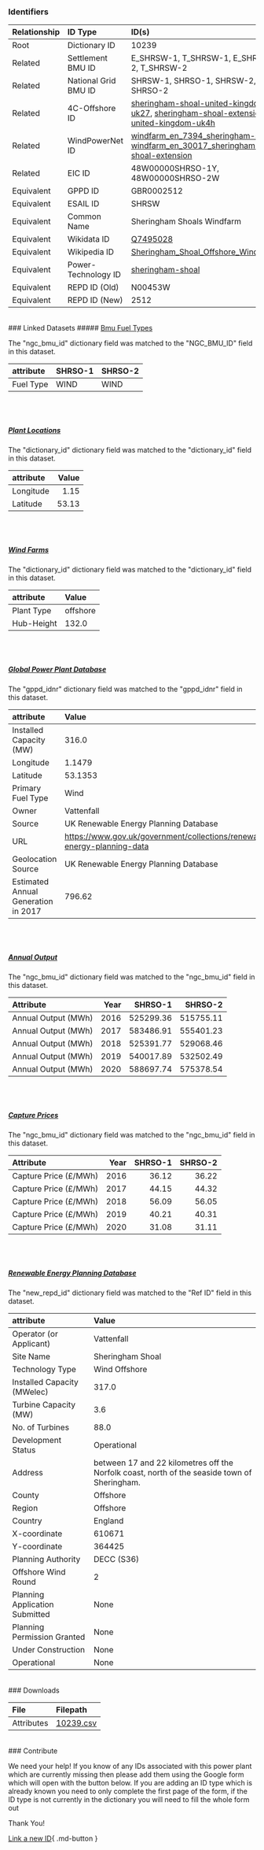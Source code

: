 ### Identifiers

| Relationship   | ID Type              | ID(s)                                                                                                                                                                                                                                                                                            |
|:---------------|:---------------------|:-------------------------------------------------------------------------------------------------------------------------------------------------------------------------------------------------------------------------------------------------------------------------------------------------|
| Root           | Dictionary ID        | 10239                                                                                                                                                                                                                                                                                            |
| Related        | Settlement BMU ID    | E_SHRSW-1, T_SHRSW-1, E_SHRSW-2, T_SHRSW-2                                                                                                                                                                                                                                                       |
| Related        | National Grid BMU ID | SHRSW-1, SHRSO-1, SHRSW-2, SHRSO-2                                                                                                                                                                                                                                                               |
| Related        | 4C-Offshore ID       | [sheringham-shoal-united-kingdom-uk27](https://www.4coffshore.com/windfarms/united-kingdom/sheringham-shoal-united-kingdom-uk27.html), [sheringham-shoal-extension-united-kingdom-uk4h](https://www.4coffshore.com/windfarms/united-kingdom/sheringham-shoal-extension-united-kingdom-uk4h.html) |
| Related        | WindPowerNet ID      | [windfarm_en_7394_sheringham-shoal](https://www.thewindpower.net/windfarm_en_7394_sheringham-shoal.php), [windfarm_en_30017_sheringham-shoal-extension](https://www.thewindpower.net/windfarm_en_30017_sheringham-shoal-extension.php)                                                           |
| Related        | EIC ID               | 48W00000SHRSO-1Y, 48W00000SHRSO-2W                                                                                                                                                                                                                                                               |
| Equivalent     | GPPD ID              | GBR0002512                                                                                                                                                                                                                                                                                       |
| Equivalent     | ESAIL ID             | SHRSW                                                                                                                                                                                                                                                                                            |
| Equivalent     | Common Name          | Sheringham Shoals Windfarm                                                                                                                                                                                                                                                                       |
| Equivalent     | Wikidata ID          | [Q7495028](https://www.wikidata.org/wiki/Q7495028)                                                                                                                                                                                                                                               |
| Equivalent     | Wikipedia ID         | [Sheringham_Shoal_Offshore_Wind_Farm](https://en.wikipedia.org/wiki/Sheringham_Shoal_Offshore_Wind_Farm)                                                                                                                                                                                         |
| Equivalent     | Power-Technology ID  | [sheringham-shoal](https://www.power-technology.com/projects/sheringham-shoal)                                                                                                                                                                                                                   |
| Equivalent     | REPD ID (Old)        | N00453W                                                                                                                                                                                                                                                                                          |
| Equivalent     | REPD ID (New)        | 2512                                                                                                                                                                                                                                                                                             |

<br>
### Linked Datasets
##### <a href="https://osuked.github.io/Power-Station-Dictionary/datasets/bmu-fuel-types">Bmu Fuel Types</a>



The "ngc_bmu_id" dictionary field was matched to the "NGC_BMU_ID" field in this dataset.

| attribute   | SHRSO-1   | SHRSO-2   |
|:------------|:----------|:----------|
| Fuel Type   | WIND      | WIND      |

<br><br>
##### <a href="https://osuked.github.io/Power-Station-Dictionary/datasets/plant-locations">Plant Locations</a>



The "dictionary_id" dictionary field was matched to the "dictionary_id" field in this dataset.

| attribute   |   Value |
|:------------|--------:|
| Longitude   |    1.15 |
| Latitude    |   53.13 |

<br><br>
##### <a href="https://osuked.github.io/Power-Station-Dictionary/datasets/wind-farms">Wind Farms</a>



The "dictionary_id" dictionary field was matched to the "dictionary_id" field in this dataset.

| attribute   | Value    |
|:------------|:---------|
| Plant Type  | offshore |
| Hub-Height  | 132.0    |

<br><br>
##### <a href="https://osuked.github.io/Power-Station-Dictionary/datasets/global-power-plant-database">Global Power Plant Database</a>



The "gppd_idnr" dictionary field was matched to the "gppd_idnr" field in this dataset.

| attribute                           | Value                                                                    |
|:------------------------------------|:-------------------------------------------------------------------------|
| Installed Capacity (MW)             | 316.0                                                                    |
| Longitude                           | 1.1479                                                                   |
| Latitude                            | 53.1353                                                                  |
| Primary Fuel Type                   | Wind                                                                     |
| Owner                               | Vattenfall                                                               |
| Source                              | UK Renewable Energy Planning Database                                    |
| URL                                 | https://www.gov.uk/government/collections/renewable-energy-planning-data |
| Geolocation Source                  | UK Renewable Energy Planning Database                                    |
| Estimated Annual Generation in 2017 | 796.62                                                                   |

<br><br>
##### <a href="https://osuked.github.io/Power-Station-Dictionary/datasets/annual-output">Annual Output</a>



The "ngc_bmu_id" dictionary field was matched to the "ngc_bmu_id" field in this dataset.

| Attribute           |   Year |   SHRSO-1 |   SHRSO-2 |
|:--------------------|-------:|----------:|----------:|
| Annual Output (MWh) |   2016 | 525299.36 | 515755.11 |
| Annual Output (MWh) |   2017 | 583486.91 | 555401.23 |
| Annual Output (MWh) |   2018 | 525391.77 | 529068.46 |
| Annual Output (MWh) |   2019 | 540017.89 | 532502.49 |
| Annual Output (MWh) |   2020 | 588697.74 | 575378.54 |

<br><br>
##### <a href="https://osuked.github.io/Power-Station-Dictionary/datasets/capture-prices">Capture Prices</a>



The "ngc_bmu_id" dictionary field was matched to the "ngc_bmu_id" field in this dataset.

| Attribute             |   Year |   SHRSO-1 |   SHRSO-2 |
|:----------------------|-------:|----------:|----------:|
| Capture Price (£/MWh) |   2016 |     36.12 |     36.22 |
| Capture Price (£/MWh) |   2017 |     44.15 |     44.32 |
| Capture Price (£/MWh) |   2018 |     56.09 |     56.05 |
| Capture Price (£/MWh) |   2019 |     40.21 |     40.31 |
| Capture Price (£/MWh) |   2020 |     31.08 |     31.11 |

<br><br>
##### <a href="https://osuked.github.io/Power-Station-Dictionary/datasets/renewable-energy-planning-database">Renewable Energy Planning Database</a>



The "new_repd_id" dictionary field was matched to the "Ref ID" field in this dataset.

| attribute                      | Value                                                                                        |
|:-------------------------------|:---------------------------------------------------------------------------------------------|
| Operator (or Applicant)        | Vattenfall                                                                                   |
| Site Name                      | Sheringham Shoal                                                                             |
| Technology Type                | Wind Offshore                                                                                |
| Installed Capacity (MWelec)    | 317.0                                                                                        |
| Turbine Capacity (MW)          | 3.6                                                                                          |
| No. of Turbines                | 88.0                                                                                         |
| Development Status             | Operational                                                                                  |
| Address                        | between 17 and 22 kilometres off the Norfolk coast, north of the seaside town of Sheringham. |
| County                         | Offshore                                                                                     |
| Region                         | Offshore                                                                                     |
| Country                        | England                                                                                      |
| X-coordinate                   | 610671                                                                                       |
| Y-coordinate                   | 364425                                                                                       |
| Planning Authority             | DECC (S36)                                                                                   |
| Offshore Wind Round            | 2                                                                                            |
| Planning Application Submitted | None                                                                                         |
| Planning Permission Granted    | None                                                                                         |
| Under Construction             | None                                                                                         |
| Operational                    | None                                                                                         |


<br>
### Downloads


| File       | Filepath                                                                              |
|:-----------|:--------------------------------------------------------------------------------------|
| Attributes | [10239.csv](https://osuked.github.io/Power-Station-Dictionary/object_attrs/10239.csv) |


<br>
### Contribute

We need your help! If you know of any IDs associated with this power plant which are currently missing then please add them using the Google form which will open with the button below. If you are adding an ID type which is already known you need to only complete the first page of the form, if the ID type is not currently in the dictionary you will need to fill the whole form out

Thank You!

[Link a new ID](https://docs.google.com/forms/d/e/1FAIpQLSc5jRsQ7NgiLLXbwo9PUdwTQyuqbRwThltG56-o6NVSe7E_nw/viewform?usp=pp_url&entry.251912331=10239){ .md-button }